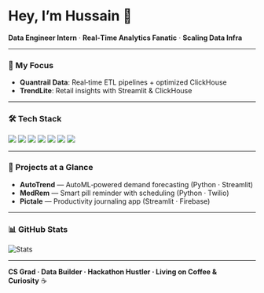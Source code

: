 # Hey, I’m Hussain 👋  
**Data Engineer Intern** · **Real‑Time Analytics Fanatic** · **Scaling Data Infra**

---

### 🔧 My Focus
- **Quantrail Data**: Real‑time ETL pipelines + optimized ClickHouse
- **TrendLite**: Retail insights with Streamlit & ClickHouse

---

### 🛠️ Tech Stack  
<p align="left">
  <img src="https://img.shields.io/badge/Python-3776AB?style=for-the-badge&logo=python&logoColor=white" />
  <img src="https://img.shields.io/badge/SQL-336791?style=for-the-badge&logo=postgresql&logoColor=white" />
  <img src="https://img.shields.io/badge/Apache%20Airflow-017CEE?style=for-the-badge&logo=apache-airflow&logoColor=white" />
  <img src="https://img.shields.io/badge/ClickHouse-FFDD00?style=for-the-badge&logo=clickhouse&logoColor=black" />
  <img src="https://img.shields.io/badge/PostgreSQL-4169E1?style=for-the-badge&logo=postgresql&logoColor=white" />
  <img src="https://img.shields.io/badge/Git-F05032?style=for-the-badge&logo=git&logoColor=white" />
  <img src="https://img.shields.io/badge/GitHub-181717?style=for-the-badge&logo=github&logoColor=white" />
</p>

---

### 🚀 Projects at a Glance
- **AutoTrend** — AutoML‑powered demand forecasting (Python · Streamlit)
- **MedRem** — Smart pill reminder with scheduling (Python · Twilio)
- **Pictale** — Productivity journaling app (Streamlit · Firebase)

---

### 📊 GitHub Stats
![Stats](https://github-readme-stats.vercel.app/api?username=mohhddhassan&show_icons=true&theme=radical&hide=prs,issues)

---

**CS Grad · Data Builder · Hackathon Hustler · Living on Coffee & Curiosity** ☕


